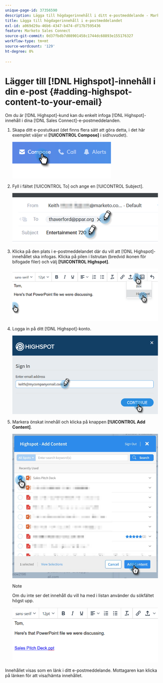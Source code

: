```yaml
---
unique-page-id: 37356590
description: Lägga till högdagerinnehåll i ditt e-postmeddelande - Marketo Docs - produktdokumentation
title: Lägga till högdagerinnehåll i e-postmeddelandet
exl-id: a069d29a-46b6-4347-b474-df17b7595436
feature: Marketo Sales Connect
source-git-commit: 0d37fbdb7d08901458c1744dc68893e155176327
workflow-type: tm+mt
source-wordcount: '129'
ht-degree: 0%

---
```


# Lägger till [!DNL Highspot]-innehåll i din e-post {#adding-highspot-content-to-your-email}

Om du är [!DNL Highspot]-kund kan du enkelt infoga [!DNL Highspot]-innehåll i dina [!DNL Sales Connect]-e-postmeddelanden.

1. Skapa ditt e-postutkast (det finns flera sätt att göra detta, i det här exemplet väljer vi **[!UICONTROL Compose]** i sidhuvudet).

   ![](assets/one-5.png)

1. Fyll i fältet [!UICONTROL To] och ange en [!UICONTROL Subject].

   ![](assets/two-5.png)

1. Klicka på den plats i e-postmeddelandet där du vill att [!DNL Highspot]-innehållet ska infogas. Klicka på pilen i listrutan (bredvid ikonen för bifogade filer) och välj **[!UICONTROL Highspot]**.

   ![](assets/three-5.png)

1. Logga in på ditt [!DNL Highspot]-konto.

   ![](assets/four-5.png)

1. Markera önskat innehåll och klicka på knappen **[!UICONTROL Add Content]**.

   ![](assets/five-3.png)

   >[!NOTE]
   >
   >Om du inte ser det innehåll du vill ha med i listan använder du sökfältet högst upp.

   ![](assets/six.png)

Innehållet visas som en länk i ditt e-postmeddelande. Mottagaren kan klicka på länken för att visa/hämta innehållet.

